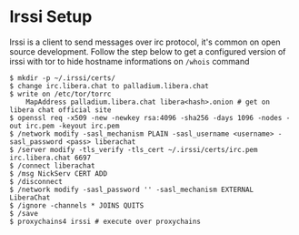 # Irssi Setup

Irssi is a client to send messages over irc protocol, it's common on open source development. Follow the step below to
get a configured version of irssi with tor to hide hostname informations on `/whois` command

```console
$ mkdir -p ~/.irssi/certs/
$ change irc.libera.chat to palladium.libera.chat
$ write on /etc/tor/torrc
    MapAddress palladium.libera.chat libera<hash>.onion # get on libera chat official site
$ openssl req -x509 -new -newkey rsa:4096 -sha256 -days 1096 -nodes -out irc.pem -keyout irc.pem
$ /network modify -sasl_mechanism PLAIN -sasl_username <username> -sasl_password <pass> liberachat
$ /server modify -tls_verify -tls_cert ~/.irssi/certs/irc.pem irc.libera.chat 6697
$ /connect liberachat
$ /msg NickServ CERT ADD
$ /disconnect
$ /network modify -sasl_password '' -sasl_mechanism EXTERNAL LiberaChat
$ /ignore -channels * JOINS QUITS
$ /save
$ proxychains4 irssi # execute over proxychains
```
